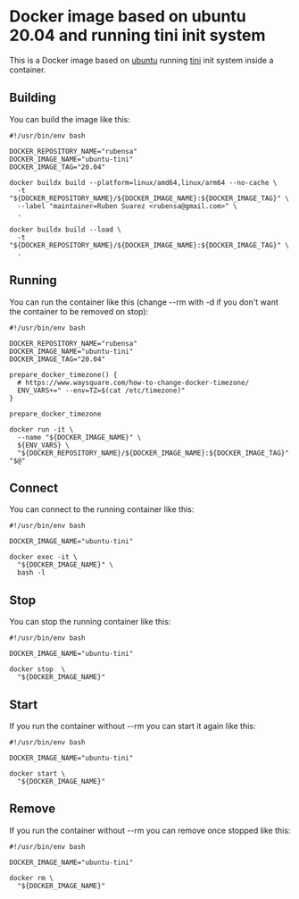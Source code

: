 # Docker image based on ubuntu 20.04 and running tini init system

This is a Docker image based on [ubuntu](https://hub.docker.com/_/ubuntu/) running [tini](https://github.com/krallin/tini) init system inside a container.

## Building

You can build the image like this:

```
#!/usr/bin/env bash

DOCKER_REPOSITORY_NAME="rubensa"
DOCKER_IMAGE_NAME="ubuntu-tini"
DOCKER_IMAGE_TAG="20.04"

docker buildx build --platform=linux/amd64,linux/arm64 --no-cache \
  -t "${DOCKER_REPOSITORY_NAME}/${DOCKER_IMAGE_NAME}:${DOCKER_IMAGE_TAG}" \
  --label "maintainer=Ruben Suarez <rubensa@gmail.com>" \
  .

docker buildx build --load \
  -t "${DOCKER_REPOSITORY_NAME}/${DOCKER_IMAGE_NAME}:${DOCKER_IMAGE_TAG}" \
  .
```

## Running

You can run the container like this (change --rm with -d if you don't want the container to be removed on stop):

```
#!/usr/bin/env bash

DOCKER_REPOSITORY_NAME="rubensa"
DOCKER_IMAGE_NAME="ubuntu-tini"
DOCKER_IMAGE_TAG="20.04"

prepare_docker_timezone() {
  # https://www.waysquare.com/how-to-change-docker-timezone/
  ENV_VARS+=" --env=TZ=$(cat /etc/timezone)"
}

prepare_docker_timezone

docker run -it \
  --name "${DOCKER_IMAGE_NAME}" \
  ${ENV_VARS} \
  "${DOCKER_REPOSITORY_NAME}/${DOCKER_IMAGE_NAME}:${DOCKER_IMAGE_TAG}" "$@"
```

## Connect

You can connect to the running container like this:

```
#!/usr/bin/env bash

DOCKER_IMAGE_NAME="ubuntu-tini"

docker exec -it \
  "${DOCKER_IMAGE_NAME}" \
  bash -l
```

## Stop

You can stop the running container like this:

```
#!/usr/bin/env bash

DOCKER_IMAGE_NAME="ubuntu-tini"

docker stop  \
  "${DOCKER_IMAGE_NAME}"
```

## Start

If you run the container without --rm you can start it again like this:

```
#!/usr/bin/env bash

DOCKER_IMAGE_NAME="ubuntu-tini"

docker start \
  "${DOCKER_IMAGE_NAME}"
```

## Remove

If you run the container without --rm you can remove once stopped like this:

```
#!/usr/bin/env bash

DOCKER_IMAGE_NAME="ubuntu-tini"

docker rm \
  "${DOCKER_IMAGE_NAME}"
```
